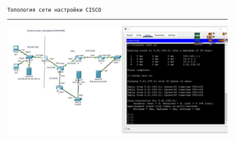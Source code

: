 `Топология сети настройки CISCO`


---

![Image alt](https://github.com/stepan-ch/allwork/blob/main/nat_dhcp_dns.jpg)
